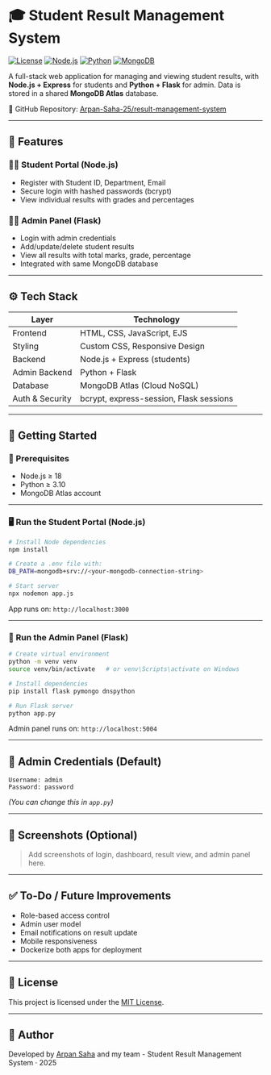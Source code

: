 # 🎓 Student Result Management System

[![License](https://img.shields.io/badge/license-MIT-blue.svg)](LICENSE)
[![Node.js](https://img.shields.io/badge/Node.js-v18+-green.svg)](https://nodejs.org/)
[![Python](https://img.shields.io/badge/Python-3.10+-yellow.svg)](https://www.python.org/)
[![MongoDB](https://img.shields.io/badge/MongoDB-Atlas-green.svg)](https://www.mongodb.com/atlas)

A full-stack web application for managing and viewing student results, with **Node.js + Express** for students and **Python + Flask** for admin. Data is stored in a shared **MongoDB Atlas** database.

🔗 GitHub Repository: [Arpan-Saha-25/result-management-system](https://github.com/Arpan-Saha-25/result-management-system.git)

---

## 🧩 Features

### 👨‍🎓 Student Portal (Node.js)
- Register with Student ID, Department, Email
- Secure login with hashed passwords (bcrypt)
- View individual results with grades and percentages

### 🧑‍💼 Admin Panel (Flask)
- Login with admin credentials
- Add/update/delete student results
- View all results with total marks, grade, percentage
- Integrated with same MongoDB database

---

## ⚙️ Tech Stack

| Layer         | Technology                         |
|---------------|-------------------------------------|
| Frontend      | HTML, CSS, JavaScript, EJS         |
| Styling       | Custom CSS, Responsive Design      |
| Backend       | Node.js + Express (students)       |
| Admin Backend | Python + Flask                     |
| Database      | MongoDB Atlas (Cloud NoSQL)        |
| Auth & Security | bcrypt, express-session, Flask sessions |


---

## 🚀 Getting Started

### 🔧 Prerequisites

- Node.js ≥ 18
- Python ≥ 3.10
- MongoDB Atlas account

---

### 🖥️ Run the Student Portal (Node.js)
```bash
# Install Node dependencies
npm install

# Create a .env file with:
DB_PATH=mongodb+srv://<your-mongodb-connection-string>

# Start server
npx nodemon app.js
````

App runs on: `http://localhost:3000`

---

### 🐍 Run the Admin Panel (Flask)

```bash
# Create virtual environment
python -m venv venv
source venv/bin/activate   # or venv\Scripts\activate on Windows

# Install dependencies
pip install flask pymongo dnspython

# Run Flask server
python app.py
```

Admin panel runs on: `http://localhost:5004`

---

## 🧪 Admin Credentials (Default)

```
Username: admin
Password: password
```

*(You can change this in `app.py`)*

---

## 📸 Screenshots (Optional)

> Add screenshots of login, dashboard, result view, and admin panel here.

---

## ✅ To-Do / Future Improvements

* Role-based access control
* Admin user model
* Email notifications on result update
* Mobile responsiveness
* Dockerize both apps for deployment

---

## 📜 License

This project is licensed under the [MIT License](LICENSE).

---

## 🙌 Author

Developed by [Arpan Saha](https://github.com/Arpan-Saha-25) and my team - 
Student Result Management System · 2025
